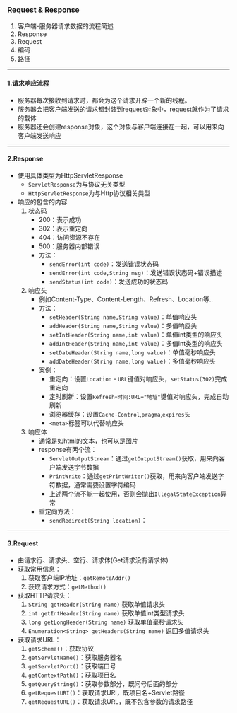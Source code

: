 ### Request & Response
  1. 客户端-服务器请求数据的流程简述
  2. Response
  3. Request
  4. 编码
  5. 路径

---

#### 1.请求响应流程
  - 服务器每次接收到请求时，都会为这个请求开辟一个新的线程。
  - 服务器会把客户端发送的请求都封装到request对象中，request就作为了请求的载体
  - 服务器还会创建response对象，这个对象与客户端连接在一起，可以用来向客户端发送响应

---

#### 2.Response
  - 使用具体类型为HttpServletResponse
    - `ServletResponse`为与协议无关类型
    - `HttpServletResponse`为与Http协议相关类型
  - 响应的包含的内容
    1. 状态码
        - 200：表示成功
        - 302：表示重定向
        - 404：访问资源不存在
        - 500：服务器内部错误
        - 方法：
            - `sendError(int code)`：发送错误状态码
            - `sendError(int code,String msg)`：发送错误状态码+错误描述
            - `sendStatus(int code)`：发送成功的状态码
    2. 响应头
        - 例如Content-Type、Content-Length、Refresh、Location等..
        - 方法：
            - `setHeader(String name,String value)`：单值响应头
            - `addHeader(String name,String value)`：多值响应头
            - `setIntHeader(String name,int value)`：单值int类型的响应头
            - `addIntHeader(String name,int value)`：多值int类型的响应头
            - `setDateHeader(String name,long value)`：单值毫秒响应头
            - `addDateHeader(String name,long value)`：多值毫秒响应头
        - 案例：
            - 重定向：设置`Location` - `URL`键值对响应头，`setStatus(302)`完成重定向
            - 定时刷新：设置`Refresh`-`时间:URL="地址"`键值对响应头，完成自动刷新
            - 浏览器缓存：设置`Cache-Control`,`pragma`,`expires`头
            - `<meta>`标签可以代替响应头
    3. 响应体
        - 通常是如html的文本，也可以是图片
        - response有两个流：
            - `ServletOutputStream`：通过`getOutputStream()`获取，用来向客户端发送字节数据
            - `PrintWrite`：通过`getPrintWriter()`获取，用来向客户端发送字符数据，通常需要设置字符编码
            - 上述两个流不能一起使用，否则会抛出`IllegalStateException`异常
        - 重定向方法：
            - `sendRedirect(String location)`：

---

#### 3.Request
* 由请求行、请求头、空行、请求体(Get请求没有请求体)
* 获取常用信息：
    1. 获取客户端IP地址：`getRemoteAddr()`
    2. 获取请求方式：`getMethod()`
* 获取HTTP请求头：
    1. `String getHeader(String name)` 获取单值请求头
    2. `int getIntHeader(String name)` 获取单值int类型请求头
    3. `long getLongHeader(String name)` 获取单值毫秒请求头
    4. `Enumeration<String> getHeaders(String name)` 返回多值请求头
* 获取请求URL：
    1. `getSchema()`：获取协议
    2. `getServletName()`：获取服务器名
    3. `getServletPort()`：获取端口号
    4. `getContextPath()`：获取项目名
    5. `getQueryString()`：获取参数部分，既问号后面的部分
    6. `getRequestURI()`：获取请求URI，既项目名+Servlet路径
    7. `getRequestURL()`：获取请求URL，既不包含参数的请求路径
